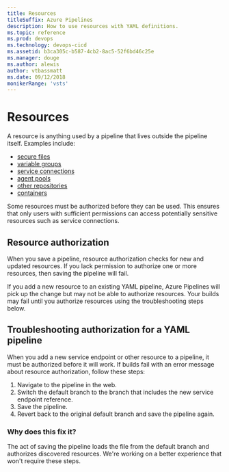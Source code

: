 ```yaml
---
title: Resources
titleSuffix: Azure Pipelines
description: How to use resources with YAML definitions.
ms.topic: reference
ms.prod: devops
ms.technology: devops-cicd
ms.assetid: b3ca305c-b587-4cb2-8ac5-52f6bd46c25e
ms.manager: douge
ms.author: alewis
author: vtbassmatt
ms.date: 09/12/2018
monikerRange: 'vsts'
---
```


# Resources

A resource is anything used by a pipeline that lives outside the pipeline itself. Examples include:

- [secure files](../library/secure-files.md)
- [variable groups](../library/variable-groups.md)
- [service connections](../library/service-endpoints.md)
- [agent pools](../agents/pools-queues.md)
- [other repositories](../yaml-schema.md#repository)
- [containers](../yaml-schema.md#container)

Some resources must be authorized before they can be used. This ensures that only users with sufficient permissions can access potentially sensitive resources such as service connections.

## Resource authorization

When you save a pipeline, resource authorization checks for new and updated resources. If you lack permission to authorize one or more resources, then saving the pipeline will fail.

If you add a new resource to an existing YAML pipeline, Azure Pipelines will pick up the change but may not be able to authorize resources. Your builds may fail until you authorize resources using the troubleshooting steps below.

## Troubleshooting authorization for a YAML pipeline

When you add a new service endpoint or other resource to a pipeline, it must be authorized before it will work. If builds fail with an error message about resource authorization, follow these steps:

1. Navigate to the pipeline in the web.
1. Switch the default branch to the branch that includes the new service endpoint reference.
1. Save the pipeline.
1. Revert back to the original default branch and save the pipeline again.

### Why does this fix it?

The act of saving the pipeline loads the file from the default branch and authorizes discovered resources.
We're working on a better experience that won't require these steps.
